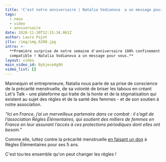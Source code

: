 ```yaml
---
title: 'C’est notre anniversaire | Natalia Vodianova  a un message pour vous '
tags:
  - news
  - video
  - anniversaire
date: 2020-11-30T12:15:34.061Z
author: Laura Pajot
illu: /img/img_6208.jpg
intro: >-
  **Première surprise de notre semaine d'anniversaire 100% confinement
  compatible ! Natalia Vodianova a un message pour vous.**
layout: video
main_video_id: Bybjece4g9U
video_list: []
---
```

Mannequin et entrepreneure, Natalia nous parle de sa prise de conscience de la précarité menstruelle, de sa volonté de briser les tabous en créant Let's Talk - une plateforme qui traite de la honte et de la stigmatisation qui existent au sujet des règles et de la santé des femmes - et de son soutien à notre association.

_“Ici en France, j’ai un merveilleux partenaire dans ce combat : il s’agit de l’association Règles Élémentaires, qui soutient des milliers de femmes en France en leur assurant l’accès à ces protections périodiques dont elles ont besoin.”_ 

Comme elle, luttez contre la précarité menstruelle [en faisant un don](https://www.helloasso.com/associations/regles-elementaires/formulaires/1/widget) à Règles Élémentaires pour ses 5 ans.

C'est tou·tes ensemble qu'on peut changer les règles !
